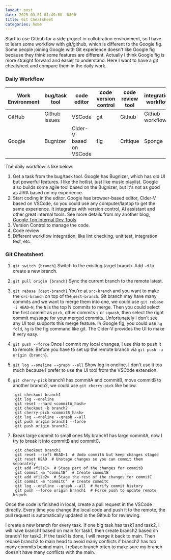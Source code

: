 ```yaml
---
layout: post
date: 2025-03-01 01:49:00 -0800
title: Git Cheatsheet
categories: home
---
```


Start to use Github for a side project in collobration environment, so I have to learn some workflow with git/github, which is different to the Google fig. Some people joining Google with Git experience doesn't like Google fig because they think some features are different. Actually I think Google fig is more straight forward and easier to understand. Here I want to have a git cheatsheet and compare them in the daily work.

### Daily Workflow

| Work Environment  | bug/task tool  | code editor             | code version control  | code review tool | integration workflow |
| ----------------  | -------------  | ------------            | -------------         | -------------    | -------------        |
| GitHub            | Github issues  | VSCode                  | git                   | Github           | Github workflow      |
| Google            | Bugnizer       | Cider-V based on VSCode | fig                   | Critique         | Sponge               |

The daily workflow is like below:

1. Get a task from the bug/task tool. Google has Bugnizer, which has old UI but powerful features. I like the hotlist, just like music playlist. Google also builds some agile tool based on the Bugnizer, but it's not as good as JIRA based on my experience.
2. Start coding in the editor. Google has browser-based editor, Cider-V based on VSCode, so you could use any computer/laptop to get the same experience. It integrates with version control, AI assistant and other great internal tools. See more details from my another blog, [Google Top Internal Dev Tools](https://flyingsky.github.io/2024/07/google-top-internal-dev-tools-1.html).
3. Version Control to manage the code.
4. Code review
5. Different workflow integration, like lint checking, unit test, integration test, etc.

### Git Cheatsheet

1. `git switch {branch}`
    Switch to the existing target branch. Add `-d` to create a new branch.

2. `git pull origin {branch}`
    Sync the current branch to the remote latest.

3. `git rebase {dest-branch}`
    You're at `src-branch` and you want to make the `src-branch` on top of the `dest-branch`. Git branch may have many commits and we want to merge them into one, we could use `git rebase -i HEAD~N`, the `N` is the top N commits to merge. Then you could select the first commit as `pick`, other commits `s` or `squash`, then select the right commit message for your merged commits. Unfortunately I don't see any 
UI tool supports this merge feature. In Google fig, you could use `hg fold`, `hg` is the fig command like git. The Cider-V provides the UI to make it very easy.

4. `git push --force`
   Once I commit my local changes, I use this to push it to remote. Before you have to set up the remote branch via `git push -u origin {branch}`.

5. `git log --oneline --graph --all`
    Show log in oneline. I don't use it too much because I prefer to use the UI tool from the VSCode extension.
   
7. `git cherry-pick`
   branch1 has commitA and commitB, move commitB to another branch2, we could use `git cherry-pick` like below.
   ```
    git checkout branch1  
    git log --oneline  
    git reset --hard <commitA_hash>  
    git checkout -b branch2  
    git cherry-pick <commitB_hash>  
    git log --oneline --graph --all  
    git push origin branch1 --force  
    git push origin branch2  
   ```

8. Break large commit to small ones
   My branch1 has large commitA, now I try to break it into commitB and commitC.
   ```
    git checkout branch1  
    git reset --soft HEAD~1  # Undo commitA but keep changes staged  
    git reset HEAD  # Unstage changes so you can commit them separately  
    git add <file1>  # Stage part of the changes for commitB  
    git commit -m "commitB"  # Create commitB  
    git add <file2>  # Stage the rest of the changes for commitC  
    git commit -m "commitC"  # Create commitC  
    git log --oneline --graph --all  # Verify commit history  
    git push --force origin branch1  # Force push to update remote branch  
   ```
   
Once the code is finished in local, create a pull request in the VSCode directly. Every time you change the local code and push it to the remote, the pull request is automatically updated in the Github for reviewing.

I create a new branch for every task. If one big task has task1 and task2, I will have branch1 based on main for task1, then create branch2 based on branch1 for task2. If the task1 is done, I will merge it back to main. Then rebase branch2 to main head to avoid many conflicts if branch2 has too many commits behind main. I rebase branch often to make sure my branch doesn't have many conflicts with the main.
